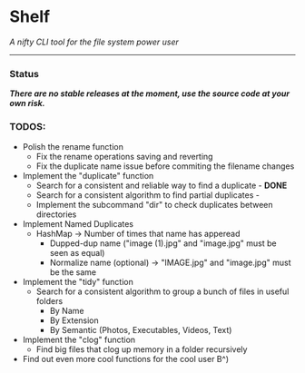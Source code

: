 # Shelf 
*A nifty CLI tool for the file system power user* 

--- 

### Status

***There are no stable releases at the moment, use the source code at your own risk.***

### TODOS: 

- Polish the rename function
    - Fix the rename operations saving and reverting
    - Fix the duplicate name issue before commiting the filename changes
- Implement the "duplicate" function
    - Search for a consistent and reliable way to find a duplicate - **DONE**
    - Search for a consistent algorithm to find partial duplicates - 
    - Implement the subcommand "dir" to check duplicates between directories  
- Implement Named Duplicates
    - HashMap -> Number of times that name has apperead
        - Dupped-dup name ("image (1).jpg" and "image.jpg" must be seen as equal)
        - Normalize name (optional) -> "IMAGE.jpg" and "image.jpg" must be the same 
- Implement the "tidy" function
    - Search for a consistent algorithm to group a bunch of files in useful folders
        - By Name
        - By Extension
        - By Semantic (Photos, Executables, Videos, Text)
- Implement the "clog" function
    - Find big files that clog up memory in a folder recursively
- Find out even more cool functions for the cool user B^)

### 
